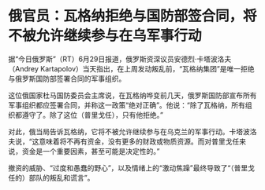

# 俄官员：瓦格纳拒绝与国防部签合同，将不被允许继续参与在乌军事行动

据“今日俄罗斯”（RT）6月29日报道，俄罗斯资深议员安德烈·卡塔波洛夫（Andrey
Kartapolov）当天指出，在上周发动叛乱前，“瓦格纳集团”是唯一拒绝与俄罗斯国防部签署合同的军事组织。

这位俄国家杜马国防委员会主席说，在瓦格纳哗变前几天，俄罗斯国防部宣布所有军事组织都应签署合同，并称这一政策“绝对正确”。他说：“除了瓦格纳，所有组织都遵守了。除了这位（普里戈任），只有他拒绝。”

对此，俄当局告诉瓦格纳，它将不被允许继续参与在乌克兰的军事行动。卡塔波洛夫说，“这意味着将不再有资金，没有更多的财政或物质资源。而对普里戈任来说，资金是一个重要因素，甚至可能是决定性的。”

撤资的威胁、“过度和愚蠢的野心”，以及情绪上的“激动焦躁”最终导致了“（普里戈任的）部队的叛乱和谎言”。

